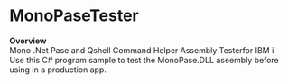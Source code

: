 ﻿# MonoPaseTester

**Overview**<br>
Mono .Net Pase and Qshell Command Helper Assembly Testerfor IBM i<br> 
Use this C# program sample to test the MonoPase.DLL aseembly before using in a production app.
<br>

